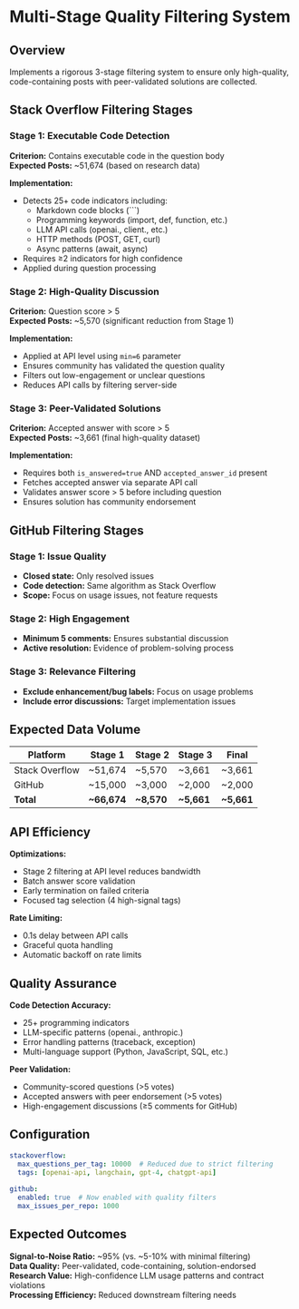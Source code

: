 # Multi-Stage Quality Filtering System

## Overview
Implements a rigorous 3-stage filtering system to ensure only high-quality, code-containing posts with peer-validated solutions are collected.

## Stack Overflow Filtering Stages

### Stage 1: Executable Code Detection
**Criterion:** Contains executable code in the question body  
**Expected Posts:** ~51,674 (based on research data)

**Implementation:**
- Detects 25+ code indicators including:
  - Markdown code blocks (```)
  - Programming keywords (import, def, function, etc.)
  - LLM API calls (openai., client., etc.)
  - HTTP methods (POST, GET, curl)
  - Async patterns (await, async)
- Requires ≥2 indicators for high confidence
- Applied during question processing

### Stage 2: High-Quality Discussion
**Criterion:** Question score > 5  
**Expected Posts:** ~5,570 (significant reduction from Stage 1)

**Implementation:**
- Applied at API level using `min=6` parameter
- Ensures community has validated the question quality
- Filters out low-engagement or unclear questions
- Reduces API calls by filtering server-side

### Stage 3: Peer-Validated Solutions
**Criterion:** Accepted answer with score > 5  
**Expected Posts:** ~3,661 (final high-quality dataset)

**Implementation:**
- Requires both `is_answered=true` AND `accepted_answer_id` present
- Fetches accepted answer via separate API call
- Validates answer score > 5 before including question
- Ensures solution has community endorsement

## GitHub Filtering Stages

### Stage 1: Issue Quality
- **Closed state:** Only resolved issues
- **Code detection:** Same algorithm as Stack Overflow
- **Scope:** Focus on usage issues, not feature requests

### Stage 2: High Engagement  
- **Minimum 5 comments:** Ensures substantial discussion
- **Active resolution:** Evidence of problem-solving process

### Stage 3: Relevance Filtering
- **Exclude enhancement/bug labels:** Focus on usage problems
- **Include error discussions:** Target implementation issues

## Expected Data Volume

| Platform | Stage 1 | Stage 2 | Stage 3 | Final |
|----------|---------|---------|---------|-------|
| Stack Overflow | ~51,674 | ~5,570 | ~3,661 | ~3,661 |
| GitHub | ~15,000 | ~3,000 | ~2,000 | ~2,000 |
| **Total** | **~66,674** | **~8,570** | **~5,661** | **~5,661** |

## API Efficiency

**Optimizations:**
- Stage 2 filtering at API level reduces bandwidth
- Batch answer score validation
- Early termination on failed criteria
- Focused tag selection (4 high-signal tags)

**Rate Limiting:**
- 0.1s delay between API calls
- Graceful quota handling
- Automatic backoff on rate limits

## Quality Assurance

**Code Detection Accuracy:**
- 25+ programming indicators
- LLM-specific patterns (openai., anthropic.)
- Error handling patterns (traceback, exception)
- Multi-language support (Python, JavaScript, SQL, etc.)

**Peer Validation:**
- Community-scored questions (>5 votes)
- Accepted answers with peer endorsement (>5 votes)
- High-engagement discussions (≥5 comments for GitHub)

## Configuration

```yaml
stackoverflow:
  max_questions_per_tag: 10000  # Reduced due to strict filtering
  tags: [openai-api, langchain, gpt-4, chatgpt-api]
  
github:
  enabled: true  # Now enabled with quality filters
  max_issues_per_repo: 1000
```

## Expected Outcomes

**Signal-to-Noise Ratio:** ~95% (vs. ~5-10% with minimal filtering)  
**Data Quality:** Peer-validated, code-containing, solution-endorsed  
**Research Value:** High-confidence LLM usage patterns and contract violations  
**Processing Efficiency:** Reduced downstream filtering needs 